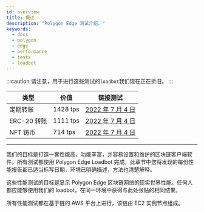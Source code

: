 ```yaml
---
id: overview
title: 概述
description: "Polygon Edge 测试介绍。"
keywords:
  - docs
  - polygon
  - edge
  - performance
  - tests
  - loadbot
---
```

:::caution
请注意，用于进行这些测试的`loadbot`我们现在正在折旧。
:::

| 类型 | 价值 | 链接测试 |
| ---- | ----- | ------------ |
| 定期转账 | 1428 tps | [2022 年 7 月 4 日](test-history/test-2022-07-04.md#results-of-eoa-to-eoa-transfers) |
| ERC-20 转账 | 1111 tps | [2022 年 7 月 4 日](test-history/test-2022-07-04.md#results-of-erc20-token-transfers) |
| NFT 铸币 | 714 tps | [2022 年 7 月 4 日](test-history/test-2022-07-04.md#results-of-erc721-token-minting) |

---

我们的目标是打造一套性能高、功能丰富，并容易设置和维护的区块链客户端软件。所有测试都使用 Polygon Edge Loadbot 完成。此章节中您将发现的每份性能报告都已适当标写日期，环境已明确描述，方法也清楚解释。

这些性能测试的目标是显示 Polygon Edge 区块链网络的现实世界性能。任何人都应能够使用我们的 loadbot，在同一环境中获得与此处张贴的相同结果。

所有性能测试都在基于链的 AWS 平台上进行，该链由 EC2 实例节点组成。